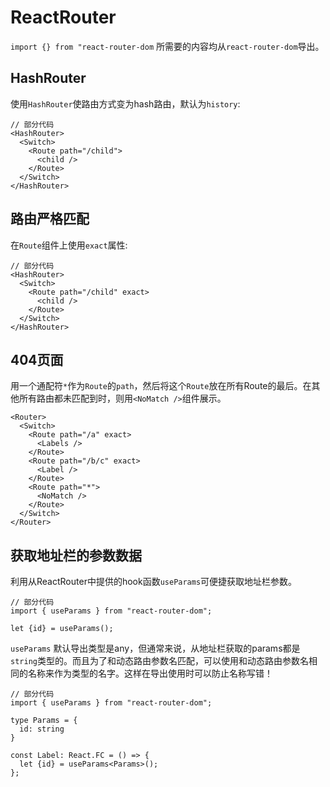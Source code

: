 # ReactRouter

`import {} from "react-router-dom` 所需要的内容均从`react-router-dom`导出。

## HashRouter

使用`HashRouter`使路由方式变为hash路由，默认为`history`:

```tsx {2}
// 部分代码
<HashRouter>
  <Switch>
    <Route path="/child">
      <child />
    </Route>
  </Switch>
</HashRouter>
```

## 路由严格匹配

在`Route`组件上使用`exact`属性:

```tsx {4}
// 部分代码
<HashRouter>
  <Switch>
    <Route path="/child" exact>
      <child />
    </Route>
  </Switch>
</HashRouter>
```

## 404页面

用一个通配符`*`作为`Route`的`path`，然后将这个`Route`放在所有Route的最后。在其他所有路由都未匹配到时，则用`<NoMatch />`组件展示。

```tsx {9}
<Router>
  <Switch>
    <Route path="/a" exact>
      <Labels />
    </Route>
    <Route path="/b/c" exact>
      <Label />
    </Route>
    <Route path="*">
      <NoMatch />
    </Route>
  </Switch>
</Router>
```

## 获取地址栏的参数数据

利用从ReactRouter中提供的hook函数`useParams`可便捷获取地址栏参数。

```tsx
// 部分代码
import { useParams } from "react-router-dom";

let {id} = useParams();
```

`useParams` 默认导出类型是any，但通常来说，从地址栏获取的params都是`string`类型的。而且为了和动态路由参数名匹配，可以使用和动态路由参数名相同的名称来作为类型的名字。这样在导出使用时可以防止名称写错！

```tsx {4-6,9}
// 部分代码
import { useParams } from "react-router-dom";

type Params = {
  id: string
}

const Label: React.FC = () => {
  let {id} = useParams<Params>();
};
```
